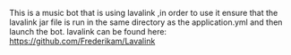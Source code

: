 This is a music bot that is using lavalink ,in order to use it ensure that the lavalink jar file is run in the same directory as the application.yml and then launch the bot.
lavalink can be found here: https://github.com/Frederikam/Lavalink
